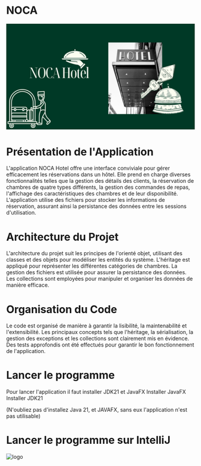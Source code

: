 # NOCA 

![logo](https://github.com/nzrdnolwenn/GestionHotel/blob/main/NOCA%20Ho%CC%82tel.jpg)

# Présentation de l'Application
L'application NOCA Hotel offre une interface conviviale pour gérer efficacement les réservations dans un hôtel. Elle prend en charge diverses fonctionnalités telles que la gestion des détails des clients, la réservation de chambres de quatre types différents, la gestion des commandes de repas, l'affichage des caractéristiques des chambres et de leur disponibilité. L'application utilise des fichiers pour stocker les informations de réservation, assurant ainsi la persistance des données entre les sessions d'utilisation.

# Architecture du Projet
L'architecture du projet suit les principes de l'orienté objet, utilisant des classes et des objets pour modéliser les entités du système. L'héritage est appliqué pour représenter les différentes catégories de chambres. La gestion des fichiers est utilisée pour assurer la persistance des données. Les collections sont employées pour manipuler et organiser les données de manière efficace.

# Organisation du Code
Le code est organisé de manière à garantir la lisibilité, la maintenabilité et l'extensibilité. Les principaux concepts tels que l'héritage, la sérialisation, la gestion des exceptions et les collections sont clairement mis en évidence. Des tests approfondis ont été effectués pour garantir le bon fonctionnement de l'application.

# Lancer le programme
Pour lancer l'application il faut installer JDK21 et JavaFX
Installer JavaFX
Installer JDK21

(N'oubliez pas d'installez Java 21, et JAVAFX, sans eux l'application n'est pas utilisable)

# Lancer le programme sur IntelliJ

![logo](https://github.com/nzrdnolwenn/NOCAhotel/blob/main/Capture%20d%E2%80%99e%CC%81cran%202024-02-27%20a%CC%80%2012.27.38.png)
